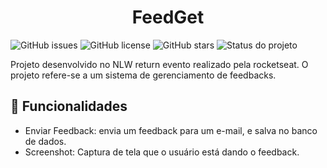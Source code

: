 <h1 align='center'>FeedGet</h1>

![GitHub issues](https://img.shields.io/github/issues/lucassnts963/feedget-web)
![GitHub license](https://img.shields.io/github/license/lucassnts963/feedget-web)
![GitHub stars](https://img.shields.io/github/stars/lucassnts963/feedget-web)
![Status do projeto](https://img.shields.io/badge/status-concluído-brightgreen)
<p>
  Projeto desenvolvido no NLW return evento realizado pela rocketseat. O projeto refere-se a um sistema de gerenciamento de feedbacks.
</p>

## 🔨 Funcionalidades
- Enviar Feedback: envia um feedback para um e-mail, e salva no banco de dados.
- Screenshot: Captura de tela que o usuário está dando o feedback.



## 

